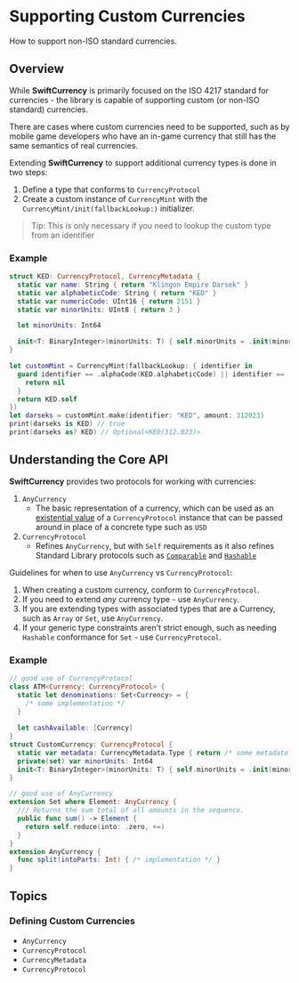 # Supporting Custom Currencies

How to support non-ISO standard currencies.

## Overview

While **SwiftCurrency** is primarily focused on the ISO 4217 standard for currencies - the library is capable of supporting custom (or non-ISO standard) currencies.

There are cases where custom currencies need to be supported, such as by mobile game developers who have an in-game currency that still has the same semantics of real currencies.

Extending **SwiftCurrency** to support additional currency types is done in two steps:

1) Define a type that conforms to ``CurrencyProtocol``
2) Create a custom instance of ``CurrencyMint`` with the ``CurrencyMint/init(fallbackLookup:)`` initializer.

> Tip: This is only necessary if you need to lookup the custom type from an identifier

### Example
```swift
struct KED: CurrencyProtocol, CurrencyMetadata {
  static var name: String { return "Klingon Empire Darsek" }
  static var alphabeticCode: String { return "KED" }
  static var numericCode: UInt16 { return 2151 }
  static var minorUnits: UInt8 { return 3 }

  let minorUnits: Int64

  init<T: BinaryInteger>(minorUnits: T) { self.minorUnits = .init(minorUnits) }
}

let customMint = CurrencyMint(fallbackLookup: { identifier in
  guard identifier == .alphaCode(KED.alphabeticCode) || identifier == .numericCode(KED.numericCode) else {
    return nil
  }
  return KED.self
})
let darseks = customMint.make(identifier: "KED", amount: 312023)
print(darseks is KED) // true
print(darseks as? KED) // Optional<KED(312.023)>
```

## Understanding the Core API

**SwiftCurrency** provides two protocols for working with currencies:

1. ``AnyCurrency``
    -  The basic representation of a currency, which can be used as an [existential value](https://docs.swift.org/swift-book/LanguageGuide/Protocols.html#ID275) of a ``CurrencyProtocol`` instance that can be passed around in place of a concrete type such as ``USD``
1. ``CurrencyProtocol``
    - Refines `AnyCurrency`, but with `Self` requirements as it also refines Standard Library protocols such as [`Comparable`](https://developer.apple.com/documentation/swift/comparable) and [`Hashable`](https://developer.apple.com/documentation/swift/hashable)

Guidelines for when to use `AnyCurrency` vs `CurrencyProtocol`:

1. When creating a custom currency, conform to `CurrencyProtocol`.
1. If you need to extend _any_ currency type - use `AnyCurrency`.
1. If you are extending types with associated types that are a Currency, such as `Array` or `Set`, use `AnyCurrency`.
1. If your generic type constraints aren't strict enough, such as needing `Hashable` conformance for `Set` - use `CurrencyProtocol`.

### Example

```swift
// good use of CurrencyProtocol
class ATM<Currency: CurrencyProtocol> {
  static let denominations: Set<Currency> = {
    /* some implementation */
  }
  
  let cashAvailable: [Currency]
}
struct CustomCurrency: CurrencyProtocol {
  static var metadata: CurrencyMetadata.Type { return /* some metadata type */ }
  private(set) var minorUnits: Int64
  init<T: BinaryInteger>(minorUnits: T) { self.minorUnits = .init(minorUnits) }
}

// good use of AnyCurrency
extension Set where Element: AnyCurrency {
  /// Returns the sum total of all amounts in the sequence.
  public func sum() -> Element {
    return self.reduce(into: .zero, +=)
  }
}
extension AnyCurrency {
  func split(intoParts: Int) { /* implementation */ }
}
```

## Topics

### Defining Custom Currencies

- ``AnyCurrency``
- ``CurrencyProtocol``
- ``CurrencyMetadata``
- ``CurrencyProtocol``
